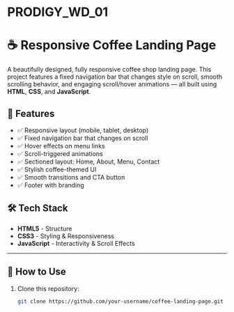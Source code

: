 # PRODIGY_WD_01
# ☕ Responsive Coffee Landing Page

A beautifully designed, fully responsive coffee shop landing page. This project features a fixed navigation bar that changes style on scroll, smooth scrolling behavior, and engaging scroll/hover animations — all built using **HTML**, **CSS**, and **JavaScript**.



## 🚀 Features

- ✅ Responsive layout (mobile, tablet, desktop)
- ✅ Fixed navigation bar that changes on scroll
- ✅ Hover effects on menu links
- ✅ Scroll-triggered animations
- ✅ Sectioned layout: Home, About, Menu, Contact
- ✅ Stylish coffee-themed UI
- ✅ Smooth transitions and CTA button
- ✅ Footer with branding



## 🛠 Tech Stack

- **HTML5** - Structure
- **CSS3** - Styling & Responsiveness
- **JavaScript** - Interactivity & Scroll Effects


---

## 🎯 How to Use

1. Clone this repository:
   ```bash
   git clone https://github.com/your-username/coffee-landing-page.git




